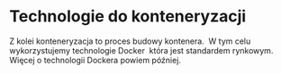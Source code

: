 # Technologie do konteneryzacji

Z kolei konteneryzacja to proces budowy kontenera.  W tym celu wykorzystujemy technologie Docker  która jest standardem rynkowym. Więcej o technologii Dockera powiem później.